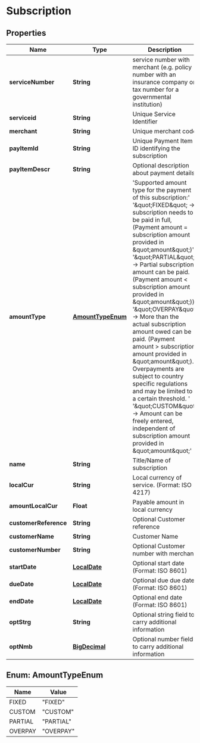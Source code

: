 # Subscription

## Properties
Name | Type | Description | Notes
------------ | ------------- | ------------- | -------------
**serviceNumber** | **String** | service number with merchant (e.g. policy number with an insurance company or tax number for a governmental institution) | 
**serviceid** | **String** | Unique Service Identifier | 
**merchant** | **String** | Unique merchant code | 
**payItemId** | **String** | Unique Payment Item ID identifying the subscription | 
**payItemDescr** | **String** | Optional description about payment details |  [optional]
**amountType** | [**AmountTypeEnum**](#AmountTypeEnum) | &#x27;Supported amount type for the payment of this subscription:&#x27; &#x27;\&quot;FIXED\&quot; -&gt; subscription needs to be paid in full, (Payment amount &#x3D; subscription amount provided in \&quot;amount\&quot;)&#x27; &#x27;\&quot;PARTIAL\&quot; -&gt; Partial subscription amount can be paid. (Payment amount &lt; subscription amount provided in \&quot;amount\&quot;))&#x27; &#x27;\&quot;OVERPAY\&quot; -&gt; More than the actual subscription amount owed can be paid. (Payment amount &gt; subscription amount provided in \&quot;amount\&quot;). Overpayments are subject to country specific regulations and may be limited to a certain threshold. &#x27; &#x27;\&quot;CUSTOM\&quot; -&gt; Amount can be freely entered, independent of subscription amount provided in \&quot;amount\&quot;&#x27;  | 
**name** | **String** | Title/Name of subscription | 
**localCur** | **String** | Local currency of service. (Format: ISO 4217) | 
**amountLocalCur** | **Float** | Payable amount in local currency | 
**customerReference** | **String** | Optional Customer reference |  [optional]
**customerName** | **String** | Customer Name |  [optional]
**customerNumber** | **String** | Optional Customer number with merchant |  [optional]
**startDate** | [**LocalDate**](LocalDate.md) | Optional start date (Format: ISO 8601) |  [optional]
**dueDate** | [**LocalDate**](LocalDate.md) | Optional due due date (Format: ISO 8601) |  [optional]
**endDate** | [**LocalDate**](LocalDate.md) | Optional end date (Format: ISO 8601) |  [optional]
**optStrg** | **String** | Optional string field to carry additional information |  [optional]
**optNmb** | [**BigDecimal**](BigDecimal.md) | Optional number field to carry additional information |  [optional]

<a name="AmountTypeEnum"></a>
## Enum: AmountTypeEnum
Name | Value
---- | -----
FIXED | &quot;FIXED&quot;
CUSTOM | &quot;CUSTOM&quot;
PARTIAL | &quot;PARTIAL&quot;
OVERPAY | &quot;OVERPAY&quot;
